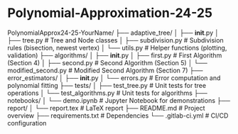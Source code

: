 # Polynomial-Approximation-24-25
PolynomialApprox24-25-YourName/
├── adaptive_tree/
│   ├── __init__.py
│   ├── tree.py           # Tree and Node classes
│   ├── subdivision.py    # Subdivision rules (bisection, newest vertex)
│   └── utils.py          # Helper functions (plotting, validation)
├── algorithms/
│   ├── __init__.py
│   ├── first.py          # First Algorithm (Section 4)
│   ├── second.py         # Second Algorithm (Section 5)
│   └── modified_second.py # Modified Second Algorithm (Section 7)
├── error_estimators/
│   ├── __init__.py
│   └── errors.py         # Error computation and polynomial fitting
├── tests/
│   ├── test_tree.py      # Unit tests for tree operations
│   └── test_algorithms.py # Unit tests for algorithms
├── notebooks/
│   └── demo.ipynb        # Jupyter Notebook for demonstrations
├── report/
│   └── report.tex        # LaTeX report
├── README.md             # Project overview
├── requirements.txt      # Dependencies
└── .gitlab-ci.yml        # CI/CD configuration
